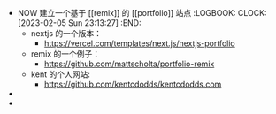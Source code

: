 - NOW 建立一个基于 [[remix]] 的 [[portfolio]] 站点
  :LOGBOOK:
  CLOCK: [2023-02-05 Sun 23:13:27]
  :END:
	- nextjs 的一个版本：
		- https://vercel.com/templates/next.js/nextjs-portfolio
	- remix 的一个例子：
		- https://github.com/mattscholta/portfolio-remix
	- kent 的个人网站:
		- https://github.com/kentcdodds/kentcdodds.com
-
-